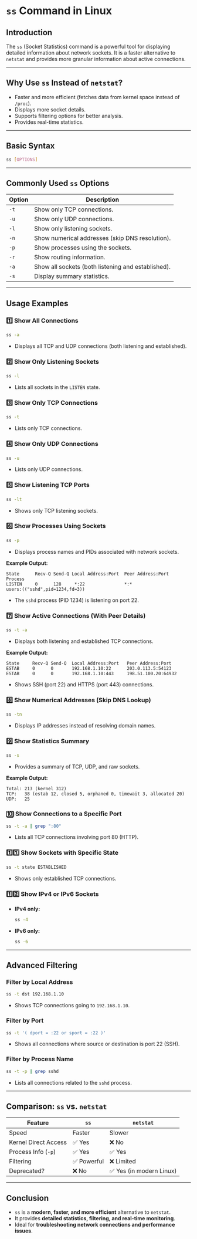 # **`ss` Command in Linux**  

## **Introduction**  
The `ss` (Socket Statistics) command is a powerful tool for displaying detailed information about network sockets. It is a faster alternative to `netstat` and provides more granular information about active connections.  

---

## **Why Use `ss` Instead of `netstat`?**  
- Faster and more efficient (fetches data from kernel space instead of `/proc`).
- Displays more socket details.
- Supports filtering options for better analysis.
- Provides real-time statistics.

---

## **Basic Syntax**
```sh
ss [OPTIONS]
```

---

## **Commonly Used `ss` Options**
| Option | Description |
|---------|------------|
| `-t` | Show only TCP connections. |
| `-u` | Show only UDP connections. |
| `-l` | Show only listening sockets. |
| `-n` | Show numerical addresses (skip DNS resolution). |
| `-p` | Show processes using the sockets. |
| `-r` | Show routing information. |
| `-a` | Show all sockets (both listening and established). |
| `-s` | Display summary statistics. |

---

## **Usage Examples**

### **1️⃣ Show All Connections**
```sh
ss -a
```
- Displays all TCP and UDP connections (both listening and established).

### **2️⃣ Show Only Listening Sockets**
```sh
ss -l
```
- Lists all sockets in the `LISTEN` state.

### **3️⃣ Show Only TCP Connections**
```sh
ss -t
```
- Lists only TCP connections.

### **4️⃣ Show Only UDP Connections**
```sh
ss -u
```
- Lists only UDP connections.

### **5️⃣ Show Listening TCP Ports**
```sh
ss -lt
```
- Shows only TCP listening sockets.

### **6️⃣ Show Processes Using Sockets**
```sh
ss -p
```
- Displays process names and PIDs associated with network sockets.

**Example Output:**
```plaintext
State      Recv-Q Send-Q Local Address:Port  Peer Address:Port   Process
LISTEN     0      128     *:22               *:*                 users:(("sshd",pid=1234,fd=3))
```
- The `sshd` process (PID 1234) is listening on port 22.

### **7️⃣ Show Active Connections (With Peer Details)**
```sh
ss -t -a
```
- Displays both listening and established TCP connections.

**Example Output:**
```plaintext
State     Recv-Q Send-Q  Local Address:Port   Peer Address:Port
ESTAB     0      0       192.168.1.10:22      203.0.113.5:54123
ESTAB     0      0       192.168.1.10:443     198.51.100.20:64932
```
- Shows SSH (port 22) and HTTPS (port 443) connections.

### **8️⃣ Show Numerical Addresses (Skip DNS Lookup)**
```sh
ss -tn
```
- Displays IP addresses instead of resolving domain names.

### **9️⃣ Show Statistics Summary**
```sh
ss -s
```
- Provides a summary of TCP, UDP, and raw sockets.

**Example Output:**
```plaintext
Total: 213 (kernel 312)
TCP:   38 (estab 12, closed 5, orphaned 0, timewait 3, allocated 20)
UDP:   25
```

### **🔟 Show Connections to a Specific Port**
```sh
ss -t -a | grep ":80"
```
- Lists all TCP connections involving port 80 (HTTP).

### **1️⃣1️⃣ Show Sockets with Specific State**
```sh
ss -t state ESTABLISHED
```
- Shows only established TCP connections.

### **1️⃣2️⃣ Show IPv4 or IPv6 Sockets**
- **IPv4 only:**  
  ```sh
  ss -4
  ```
- **IPv6 only:**  
  ```sh
  ss -6
  ```

---

## **Advanced Filtering**

### **Filter by Local Address**
```sh
ss -t dst 192.168.1.10
```
- Shows TCP connections going to `192.168.1.10`.

### **Filter by Port**
```sh
ss -t '( dport = :22 or sport = :22 )'
```
- Shows all connections where source or destination is port 22 (SSH).

### **Filter by Process Name**
```sh
ss -t -p | grep sshd
```
- Lists all connections related to the `sshd` process.

---

## **Comparison: `ss` vs. `netstat`**
| Feature | `ss` | `netstat` |
|---------|------|----------|
| Speed | Faster | Slower |
| Kernel Direct Access | ✅ Yes | ❌ No |
| Process Info (`-p`) | ✅ Yes | ✅ Yes |
| Filtering | ✅ Powerful | ❌ Limited |
| Deprecated? | ❌ No | ✅ Yes (in modern Linux) |

---

## **Conclusion**
- `ss` is a **modern, faster, and more efficient** alternative to `netstat`.
- It provides **detailed statistics, filtering, and real-time monitoring**.
- Ideal for **troubleshooting network connections and performance issues**.
